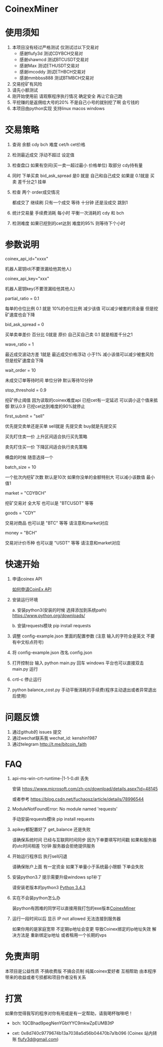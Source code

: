 # CoinexMiner

# 使用须知
1. 本项目没有经过严格测试 仅测试过以下交易对
	* 感谢flufy3d 测试CDYBCH交易对
	* 感谢shawncd 测试BTCUSDT交易对
	* 感谢Max     测试ETHUSDT交易对
	* 感谢imcoddy 测试ETHBCH交易对
	* 感谢mmbbss888 测试BTMBCH交易对
2. 交易挖矿有风险
3. 请先小额测试
4. 刚开始使用前 请观察程序执行情况 确定安全 再让它自己跑
5. 平挖赚的是返佣给大号的20% 不是自己小号的就别挖了啊 会亏钱的
6. 本项目由python实现 支持linux macos windows


# 交易策略

1. 查询 余额 cdy bch  难度 cet/h cet价格
2. 检测最近成交 浮动不超过 设定值
3. 检查盘口 如果有空间(买一卖一超过最小 价格单位) 取部分 cdy持有量 
4. 同时 下单买卖 bid_ask_spread 是0 就是 自己和自己成交 如果是 0.1就是 买卖 差千分之1 挂单
5. 检查 两个 order成交情况

	都成交了 继续刷
	只有一个成交 等待 十分钟 还是没成交 跳到1

6. 统计交易量 手续费消耗 每小时 平衡一次消耗的 cdy 和 bch

7. 检测难度 如果已挖到的cet达到 难度的95% 则等待下个小时



# 参数说明

coinex_api_id="xxxx"

机器人密钥id(不要泄漏给他其他人)


coinex_api_key="xxx"

机器人密钥key(不要泄漏给他其他人)


partial_ratio = 0.1

每单的仓位比例 0.1 就是 10%的仓位比例 减少该值 可以减少被套的资金量 但是挖矿速度也会下降


bid_ask_spread = 0 

买单卖单差价 百分比 0就是 原价 自己买自己卖 0.1 就是相差千分之1


wave_ratio = 1

最近成交波动方差 1就是 最近成交价格浮动 小于1% 减小该值可以减少被套风险 但是挖矿速度会下降


wait_order = 10

未成交订单等待时间 单位分钟 默认等待10分钟


stop_threshold = 0.9

挖矿停止阈值 因为读取的coinex难度api 已挖cet有一定延迟 可以调小这个值来抵御 默认0.9 已挖cet达到难度的90%就停止


first_submit =  "sell"

优先提交卖单还是买单  sell就是 先提交卖 buy就是先提交买

买先盯住卖一价 上升区间适合执行买先策略

卖先盯住买一价 下降区间适合执行卖先策略

横盘的时候 随意选择一个

batch_size = 10

一个批次内挖矿次数 默认是10次 如果你没单的金额特别大 可以减小该数值 最小值1


market = "CDYBCH"

挖矿交易对 全大写 也可以是 "BTCUSDT" 等等


goods = "CDY"

交易对商品 也可以是 "BTC" 等等 请注意和market对应


money = "BCH"

交易对计价币种 也可以是 "USDT" 等等 请注意和market对应



# 快速开始

1. 申请coinex API
	
	[如何申请CoinEx API](https://github.com/flufy3d/CoinexMiner/wiki/%E5%A6%82%E4%BD%95%E7%94%B3%E8%AF%B7-CoinEx-API)

2. 安装运行环境

	a. 安装python3(安装的时候 选择添加到系统path)
		https://www.python.org/downloads/

	b. 安装requests模块
		pip install requests

3. 调整 config-example.json 里面的配置参数 (注意 输入的字符全是英文 不要有中文标点符号)

4. 将 config-example.json 改名 config.json

5. 
	打开控制台 输入 python main.py 回车
	windows 平台也可以直接双击 main.py 运行

6. crtl-c 停止运行

7. python balance_cost.py 手动平衡消耗的手续费(程序主动退出或者异常退出后使用)


# 问题反馈
1. 通过github的 issues 提交
2. 通过wechat联系我 wechat_id: kenshin1987
3. 通过telegram http://t.me/bitcoin_faith

# FAQ
1. api-ms-win-crt-runtime-|1-1-0.dll 丢失

	安装
		https://www.microsoft.com/zh-cn/download/details.aspx?id=48145

	或者参考
		https://blog.csdn.net/fuchaosz/article/details/78996544

2. ModuleNotFoundError: No module named 'requests'

	手动安装requests模块
		pip install requests

3. apikey都配置好了 get_balance 还是失败

	请确保系统时间 已经与互联网时间同步 因为下单要填写时间戳
	如果和服务器的utc时间相差 1分钟 服务器会拒绝提供服务

4. 开始运行程序后 执行sell闪退

	请确保账户上面 有一定资金 如果下单量小于系统最小限额 下单会失败

5. 安装python3.7 提示需要升级windows sp1补丁

	请安装老版本的python3  [Python 3.4.3](https://www.python.org/downloads/release/python-343/)

6. 实在不会装python怎么办

	装python有困难的同学可以直接用我打包的exe版本[CoinexMiner](https://github.com/flufy3d/CoinexMiner/releases)
		
7. 运行一段时间以后 显示 IP not allowed 无法连接到服务器
 
	如果你用的是家庭宽带 不定期ip地址会变更	 导致Coinex绑定的ip地址失效 解决方法是 重新绑定ip地址 或者租用一个长期的vps



# 免责声明
 本项目是公益性质 不搞收费版 不搞会员制 纯属coinex爱好者 互相帮助
 由本程序带来的收益或者亏损都和项目作者没有关系

# 打赏


如果你觉得我写的程序对你有用或是有一定帮助，请我喝杯咖啡吧！ 

* bch: 1QCBhad9pegNenYGbtYYC9mkwZpEUMB3tP

* cet: 0x8d740c9779674b13a7038a5d56b04470b7a1b096 (Coinex 站内转账 flufy3d@gmail.com)










